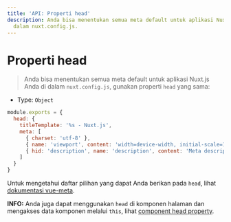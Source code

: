 ```yaml
---
title: 'API: Properti head'
description: Anda bisa menentukan semua meta default untuk aplikasi Nuxt.js Anda di
  dalam nuxt.config.js.
---
```


# Properti head

> Anda bisa menentukan semua meta default untuk aplikasi Nuxt.js Anda di dalam `nuxt.config.js`, gunakan properti `head` yang sama:

- Type: `Object`

```js
module.exports = {
  head: {
    titleTemplate: '%s - Nuxt.js',
    meta: [
      { charset: 'utf-8' },
      { name: 'viewport', content: 'width=device-width, initial-scale=1' },
      { hid: 'description', name: 'description', content: 'Meta description' }
    ]
  }
}
```

Untuk mengetahui daftar pilihan yang dapat Anda berikan pada `head`, lihat [dokumentasi vue-meta](https://vue-meta.nuxtjs.org/api/#metainfo-properties).

<div class="Alert Alert--teal">

<b>INFO:</b> Anda juga dapat menggunakan `head` di komponen halaman dan mengakses data komponen melalui `this`, lihat [component head property](/api/pages-head).

</div>
